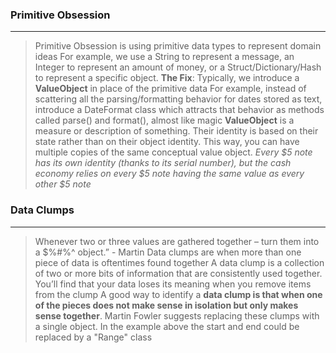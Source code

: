 
### Primitive Obsession
---
> Primitive Obsession is using primitive data types to represent domain ideas
> For example, we use a String to represent a message, an Integer to represent an amount of money, or a Struct/Dictionary/Hash to represent a specific object.
> **The Fix**: Typically, we introduce a **ValueObject** in place of the primitive data
> For example, instead of scattering all the parsing/formatting behavior for dates stored as text, introduce a DateFormat class which attracts that behavior as methods called parse() and format(), almost like magic
> **ValueObject** is a measure or description of something. Their identity is based on their state rather than on their object identity. This way, you can have multiple copies of the same conceptual value object. _Every $5 note has its own identity (thanks to its serial number), but the cash economy relies on every $5 note having the same value as every other $5 note_
### Data Clumps
---
>Whenever two or three values are gathered together – turn them into a $%#%^ object.” - Martin
>Data clumps are when more than one piece of data is oftentimes found together
>A data clump is a collection of two or more bits of information that are consistently used together. You’ll find that your data loses its meaning when you remove items from the clump
>A good way to identify a **data clump is that when one of the pieces does not make sense in isolation but only makes sense together**.
>Martin Fowler suggests replacing these clumps with a single object. In the example above the start and end could be replaced by a "Range" class
<!--stackedit_data:
eyJoaXN0b3J5IjpbLTUwNzc3MDY5NCw1ODY2NjQzOTYsLTE4MD
MzMjIzMSwtMjk3Njg0NDg0LDEwMDgwODM0OTZdfQ==
-->
